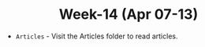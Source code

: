 <h1 align="center">Week-14 (Apr 07-13)</h1>

- `Articles` - Visit the Articles folder to read articles.
